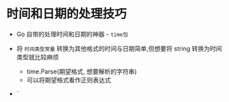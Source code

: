 # 时间和日期的处理技巧
- Go 自带的处理时间和日期的神器 - `time包`

- 将 `时间类型常量` 转换为其他格式的时间与日期简单,但想要将 string 转换为时间类型就比较麻烦
  - time.Parse(期望格式, 想要解析的字符串)
  - 可以将期望格式看作正则表达式

- `